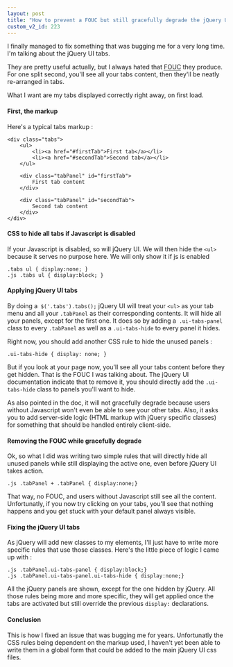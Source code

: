 ```yaml
---
layout: post
title: "How to prevent a FOUC but still gracefully degrade the jQuery UI tabs"
custom_v2_id: 223
---
```


<p>I finally managed to fix something that was bugging me for a very long time. I'm talking about the jQuery UI tabs.</p>
<p>They are pretty useful actually, but I always hated that <abbr title="Flash Of Unstyled Content">FOUC</abbr> they produce. For one split second, you'll see all your tabs content, then they'll be neatly re-arranged in tabs.</p>
<p>What I want are my tabs displayed correctly right away, on first load.</p>
<h4>First, the markup</h4>
<p>Here's a typical tabs markup :</p>
<pre><code lang="html">&lt;div class="tabs"&gt;<br />    &lt;ul&gt;<br />        &lt;li&gt;&lt;a href="#firstTab"&gt;First tab&lt;/a&gt;&lt;/li&gt;<br />        &lt;li&gt;&lt;a href="#secondTab"&gt;Second tab&lt;/a&gt;&lt;/li&gt;<br />    &lt;/ul&gt;<br /><br />    &lt;div class="tabPanel" id="firstTab"&gt;<br />        First tab content<br />    &lt;/div&gt;<br />    <br />    &lt;div class="tabPanel" id="secondTab"&gt;<br />        Second tab content<br />    &lt;/div&gt;<br />&lt;/div&gt;<br /></code></pre><h4>CSS to hide all tabs if Javascript is disabled</h4>
<p>If your Javascript is disabled, so will jQuery UI. We will then hide the <code>&lt;ul&gt;</code> because it serves no purpose here. We will only show it if js is enabled</p>
<pre><code lang="css">.tabs ul { display:none; }<br />.js .tabs ul { display:block; }<br /></code></pre><h4>Applying jQuery UI tabs</h4>
<p>By doing a<code> $('.tabs').tabs();</code> jQuery UI will treat your <code>&lt;ul&gt;</code> as  your tab menu and all your <code>.tabPanel</code> as their corresponding contents. It will hide all your panels, except for the first one. It does so by adding a<code> .ui-tabs-panel</code> class to every <code>.tabPanel</code> as well as a <code>.ui-tabs-hide</code> to every panel it hides.</p>
<p>Right now, you should add another CSS rule to hide the unused panels :</p>
<pre><code lang="css">.ui-tabs-hide { display: none; }<br /></code></pre><p>But if you look at your page now, you'll see all your tabs content before they get hidden. That is the FOUC I was talking about. The jQuery UI documentation indicate that to remove it, you should directly add the <code>.ui-tabs-hide</code> class to panels you'll want to hide.</p>
<p>As also pointed in the doc, it will not gracefully degrade because users without Javascript won't even be able to see your other tabs. Also, it asks you to add server-side logic (HTML markup with jQuery specific classes) for something that should be handled entirely client-side.</p>
<h4>Removing the FOUC while gracefully degrade</h4>
<p>Ok, so what I did was writing two simple rules that will directly hide all unused panels while still displaying the active one, even before jQuery UI takes action.</p>
<pre><code lang="css">.js .tabPanel + .tabPanel { display:none;}<br /></code></pre><p>That way, no FOUC, and users without Javascript still see all the content. Unfortunatly, if you now try clicking on your tabs, you'll see that nothing happens and you get stuck with your default panel always visible.</p>
<h4>Fixing the jQuery UI tabs</h4>
<p>As jQuery will add new classes to my elements, I'll just have to write more specific rules that use those classes. Here's the little piece of logic I came up with :</p>
<pre><code lang="css">.js .tabPanel.ui-tabs-panel { display:block;}<br />.js .tabPanel.ui-tabs-panel.ui-tabs-hide { display:none;}<br /></code></pre><p>All the jQuery panels are shown, except for the one hidden by jQuery. All those rules being more and more specific, they will get applied once the tabs are activated but still override the previous <code>display:</code> declarations.</p>
<h4>Conclusion</h4>
<p>This is how I fixed an issue that was bugging me for years. Unfortunatly the CSS rules being dependent on the markup used, I haven't yet been able to write them in a global form that could be added to the main jQuery UI css files.</p>